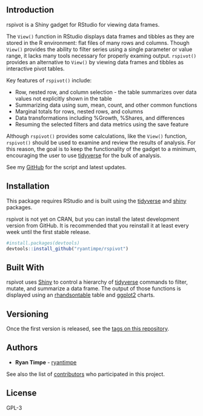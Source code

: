 ## Introduction

rspivot is a Shiny gadget for RStudio for viewing data frames.

The `View()` function in RStudio displays data frames and tibbles as they are stored in the R environment: flat files of many rows and columns. Though `View()` provides the ability to filter series using a single parameter or value range, it lacks many tools necessary for properly examing output. `rspivot()` provides an alternative to `View()` by viewing data frames and tibbles as interactive pivot tables.

Key features of `rspivot()` include:

* Row, nested row, and column selection - the table summarizes over data values not explicitly shown in the table
* Summarizing data using sum, mean, count, and other common functions
* Marginal totals for rows, nested rows, and columns
* Data transformations including %Growth, %Shares, and differences
* Resuming the selected filters and data metrics using the save feature

Although `rspivot()` provides some calculations, like the `View()` function, `rspivot()` should be used to examine and review the results of analysis. For this reason, the goal is to keep the functionality of the gadget to a minimum, encouraging the user to use [tidyverse](https://github.com/tidyverse/tidyverse) for the bulk of analysis.

See my [GitHub](https://github.com/ryantimpe/rspivot) for the script and latest updates. 

## Installation

This package requires RStudio and is built using the [tidyverse](https://github.com/tidyverse/tidyverse) and [shiny](http://shiny.rstudio.com/articles/gadgets.html) packages. 

rspivot is not yet on CRAN, but you can install the latest development version from GitHub. It is recommended that you reinstall it at least every week until the first stable release.

``` r
#install.packages(devtools)
devtools::install_github("ryantimpe/rspivot")
```

## Built With

rspivot uses [Shiny](http://shiny.rstudio.com/articles/gadgets.html) to control a hierarchy of [tidyverse](https://github.com/tidyverse/tidyverse) commands to filter, mutate, and summarize a data frame. The output of those functions is displayed using an [rhandsontable](https://github.com/jrowen/rhandsontable) table and [ggplot2](http://ggplot2.org/) charts.

## Versioning

Once the first version is released, see the [tags on this repository](https://github.com/ryantimpe/rspivot/tags). 

## Authors

* **Ryan Timpe** - [ryantimpe](https://github.com/ryantimpe)

See also the list of [contributors](https://github.com/ryantimpe/rspivot/contributors) who participated in this project.

## License

GPL-3


